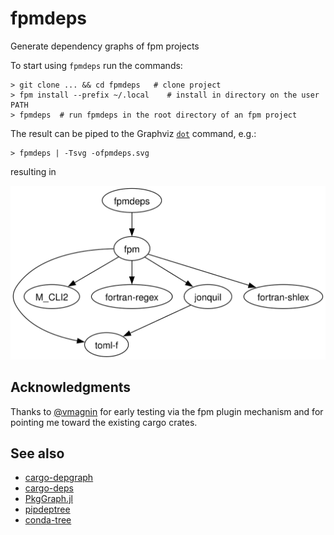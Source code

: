 # fpmdeps

Generate dependency graphs of fpm projects

To start using `fpmdeps` run the commands:

```
> git clone ... && cd fpmdeps   # clone project
> fpm install --prefix ~/.local    # install in directory on the user PATH
> fpmdeps  # run fpmdeps in the root directory of an fpm project
```

The result can be piped to the Graphviz [`dot`](https://graphviz.org/doc/info/command.html) command, e.g.:

```
> fpmdeps | -Tsvg -ofpmdeps.svg
```
resulting in

![fpmdeps package dependency graph](./fpmdeps.svg)

## Acknowledgments

Thanks to [@vmagnin](https://github.com/vmagnin) for early testing via the fpm plugin mechanism and for pointing me toward the existing cargo crates.

## See also

- [cargo-depgraph](https://crates.io/crates/cargo-depgraph/)
- [cargo-deps](https://crates.io/crates/cargo-deps)
- [PkgGraph.jl](https://github.com/tfiers/PkgGraph.jl)
- [pipdeptree](https://pypi.org/project/pipdeptree/)
- [conda-tree](https://github.com/conda-incubator/conda-tree)
